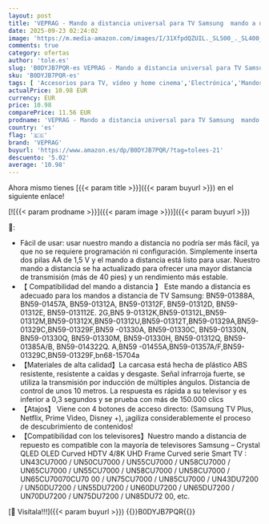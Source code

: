 ```yaml
---
layout: post
title: 'VEPRAG - Mando a distancia universal para TV Samsung  mando a distancia de repuesto para Samsung Crystal QLED OLED Curved HDTV 4/8K UHD Frame Curved Series Smart TV.'
date: 2025-09-23 02:24:02
image: 'https://m.media-amazon.com/images/I/31XfpdQZUIL._SL500_._SL400_.jpg'
comments: true
category: ofertas
author: 'tole.es'
slug: 'B0DYJB7PQR-es VEPRAG - Mando a distancia universal para TV Samsung mando...'
sku: 'B0DYJB7PQR-es'
tags: [ 'Accesorios para TV, vídeo y home cinema','Electrónica','Mandos a distancia','TV, vídeo y home cinema','smart','tv','veprag','🇪🇸', ]
actualPrice: 10.98 EUR
currency: EUR
price: 10.98
comparePrice: 11.56 EUR
prodname: 'VEPRAG - Mando a distancia universal para TV Samsung  mando a distancia de repuesto para Samsung Crystal QLED OLED Curved HDTV 4/8K UHD Frame Curved Series Smart TV.'
country: 'es'
flag: '🇪🇸'
brand: 'VEPRAG'
buyurl: 'https://www.amazon.es/dp/B0DYJB7PQR/?tag=tolees-21'
descuento: '5.02'
average: '10.98'
---
```


Ahora mismo tienes [{{< param title >}}]({{< param buyurl >}}) en el siguiente enlace!

[![{{< param prodname >}}]({{< param image >}})]({{< param buyurl >}})

🔎:

- Fácil de usar: usar nuestro mando a distancia no podría ser más fácil, ya que no se requiere programación ni configuración. Simplemente inserta dos pilas AA de 1,5 V y el mando a distancia está listo para usar. Nuestro mando a distancia se ha actualizado para ofrecer una mayor distancia de transmisión (más de 40 pies) y un rendimiento más estable.
- 【 Compatibilidad del mando a distancia 】 Este mando a distancia es adecuado para los mandos a distancia de TV Samsung: BN59-01388A, BN59-01457A, BN59-01312A, BN59-01312F, BN59-01312D, BN59-01312E, BN59-013112E. 2G,BN5 9-01312K,BN59-01312L,BN59-01312M,BN59-01312X,BN59-01312U,BN59-01312T,BN59-01329A,BN59-01329C,BN59-01329F,BN59 -01330A, BN59-01330C, BN59-01330N, BN59-01330Q, BN59-01330M, BN59-01330H, BN59-01312Q, BN59-01385A/B, BN59-014322Q. A,BN59 -01455A,BN59-01357A/F,BN59-01329C,BN59-01329F,bn68-15704a
- 【Materiales de alta calidad】La carcasa está hecha de plástico ABS resistente, resistente a caídas y desgaste. Señal infrarroja fuerte, se utiliza la transmisión por inducción de múltiples ángulos. Distancia de control de unos 10 metros. La respuesta es rápida a su televisor y es inferior a 0,3 segundos y se prueba con más de 150.000 clics
- 【Atajos】 Viene con 4 botones de acceso directo: (Samsung TV Plus, Netflix, Prime Video, Disney +), ¡agiliza considerablemente el proceso de descubrimiento de contenidos!
- 【Compatibilidad con los televisores】Nuestro mando a distancia de repuesto es compatible con la mayoría de televisores Samsung – Crystal QLED OLED Curved HDTV 4/8K UHD Frame Curved serie Smart TV : UN43CU7000 / UN50CU7000 / UN55CU7000 / UN58CU7000 / UN65CU7000 / UN55CU7000 / UN58CU7000 / UN58CU7000 / UN65CU70070CU70 00 / UN75CU7000 / UN85CU7000 / UN43DU7200 / UN50DU7200 / UN55DU7200 / UN60DU7200 / UN65DU7200 / UN70DU7200 / UN75DU7200 / UN85DU72 00, etc.

[🛒 Visítala!!!]({{< param buyurl >}})
{{<world>}}B0DYJB7PQR{{</world>}}
